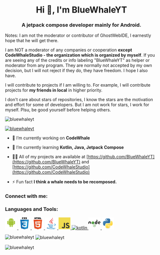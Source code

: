 <h1 align="center">Hi 👋, I'm BlueWhaleYT</h1>
<h3 align="center">A jetpack compose developer mainly for Android.</h3>

Notes: I am not the moderator or contributor of GhostWebIDE, I earnestly hope that he will get there.

I am NOT a moderator of any companies or cooperation **except CodeWhaleStudio - the organization which is organized by myself**. If you are seeing any of the credits or info labeling "BlueWhaleYT" as helper or moderator from any program. They are normally not accepted by my own decision, but I will not reject if they do, they have freedom. I hope I also have.

I will contribute to projects if I am willing to. For example, I will contribute projects for **my friends in local** in higher priority.

I don't care about stars of repositories, I know the stars are the motivation and effort for some of developers. But I am  not work for stars, I work for myself. Plsu, be good yourself before helping others.

<p align="left"> <img src="https://komarev.com/ghpvc/?username=bluewhaleyt&label=Profile%20views&color=0e75b6&style=flat" alt="bluewhaleyt" /> </p>

<p align="left"> <a href="https://github.com/ryo-ma/github-profile-trophy"><img src="https://github-profile-trophy.vercel.app/?username=bluewhaleyt" alt="bluewhaleyt" /></a> </p>

- 🔭 I’m currently working on **CodeWhale**

- 🌱 I’m currently learning **Kotlin, Java, Jetpack Compose**

- 👨‍💻 All of my projects are available at [https://github.com/BlueWhaleYT](https://github.com/BlueWhaleYT) and [https://github.com/CodeWhaleStudio](https://github.com/CodeWhaleStudio)

- ⚡ Fun fact **I think a whale needs to be recomposed.**

<h3 align="left">Connect with me:</h3>
<p align="left">
</p>

<h3 align="left">Languages and Tools:</h3>
<p align="left"> <a href="https://developer.android.com" target="_blank" rel="noreferrer"> <img src="https://raw.githubusercontent.com/devicons/devicon/master/icons/android/android-original-wordmark.svg" alt="android" width="40" height="40"/> </a> <a href="https://www.w3schools.com/css/" target="_blank" rel="noreferrer"> <img src="https://raw.githubusercontent.com/devicons/devicon/master/icons/css3/css3-original-wordmark.svg" alt="css3" width="40" height="40"/> </a> <a href="https://www.w3.org/html/" target="_blank" rel="noreferrer"> <img src="https://raw.githubusercontent.com/devicons/devicon/master/icons/html5/html5-original-wordmark.svg" alt="html5" width="40" height="40"/> </a> <a href="https://www.java.com" target="_blank" rel="noreferrer"> <img src="https://raw.githubusercontent.com/devicons/devicon/master/icons/java/java-original.svg" alt="java" width="40" height="40"/> </a> <a href="https://developer.mozilla.org/en-US/docs/Web/JavaScript" target="_blank" rel="noreferrer"> <img src="https://raw.githubusercontent.com/devicons/devicon/master/icons/javascript/javascript-original.svg" alt="javascript" width="40" height="40"/> </a> <a href="https://kotlinlang.org" target="_blank" rel="noreferrer"> <img src="https://www.vectorlogo.zone/logos/kotlinlang/kotlinlang-icon.svg" alt="kotlin" width="40" height="40"/> </a> <a href="https://nodejs.org" target="_blank" rel="noreferrer"> <img src="https://raw.githubusercontent.com/devicons/devicon/master/icons/nodejs/nodejs-original-wordmark.svg" alt="nodejs" width="40" height="40"/> </a> <a href="https://www.python.org" target="_blank" rel="noreferrer"> <img src="https://raw.githubusercontent.com/devicons/devicon/master/icons/python/python-original.svg" alt="python" width="40" height="40"/> </a> </p>

<p><img align="left" src="https://github-readme-stats.vercel.app/api/top-langs?username=bluewhaleyt&show_icons=true&locale=en&layout=compact" alt="bluewhaleyt" /></p>

<p>&nbsp;<img align="center" src="https://github-readme-stats.vercel.app/api?username=bluewhaleyt&show_icons=true&locale=en" alt="bluewhaleyt" /></p>

<p><img align="center" src="https://github-readme-streak-stats.herokuapp.com/?user=bluewhaleyt&" alt="bluewhaleyt" /></p>

